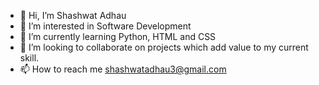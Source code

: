 - 👋 Hi, I’m Shashwat Adhau
- 👀 I’m interested in Software Development
- 🌱 I’m currently learning Python, HTML and CSS
- 💞️ I’m looking to collaborate on projects which add value to my current skill.
- 📫 How to reach me shashwatadhau3@gmail.com

<!---
Shasha0072/Shasha0072 is a ✨ special ✨ repository because its `README.md` (this file) appears on your GitHub profile.
You can click the Preview link to take a look at your changes.
--->
